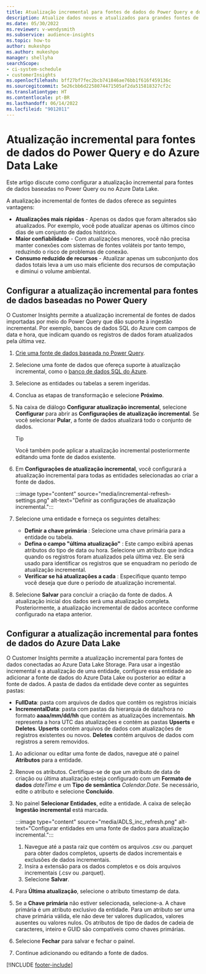 ```yaml
---
title: Atualização incremental para fontes de dados do Power Query e do Azure Data Lake
description: Atualize dados novos e atualizados para grandes fontes de dados com base em fontes de dados do Power Query ou do Azure Data Lake.
ms.date: 05/30/2022
ms.reviewer: v-wendysmith
ms.subservice: audience-insights
ms.topic: how-to
author: mukeshpo
ms.author: mukeshpo
manager: shellyha
searchScope:
- ci-system-schedule
- customerInsights
ms.openlocfilehash: bff27bf7fec2bcb741846ae76bb1f616f459136c
ms.sourcegitcommit: 5e26cbb6d2258074471505af2da515818327cf2c
ms.translationtype: HT
ms.contentlocale: pt-BR
ms.lasthandoff: 06/14/2022
ms.locfileid: "9012011"
---
```

# <a name="incremental-refresh-for-power-query-and-azure-data-lake-data-sources"></a>Atualização incremental para fontes de dados do Power Query e do Azure Data Lake

Este artigo discute como configurar a atualização incremental para fontes de dados baseadas no Power Query ou no Azure Data Lake.

A atualização incremental de fontes de dados oferece as seguintes vantagens:

- **Atualizações mais rápidas** - Apenas os dados que foram alterados são atualizados. Por exemplo, você pode atualizar apenas os últimos cinco dias de um conjunto de dados histórico.
- **Maior confiabilidade** - Com atualizações menores, você não precisa manter conexões com sistemas de fontes voláteis por tanto tempo, reduzindo o risco de problemas de conexão.
- **Consumo reduzido de recursos** - Atualizar apenas um subconjunto dos dados totais leva a um uso mais eficiente dos recursos de computação e diminui o volume ambiental.

## <a name="configure-incremental-refresh-for-data-sources-based-on-power-query"></a>Configurar a atualização incremental para fontes de dados baseadas no Power Query

O Customer Insights permite a atualização incremental de fontes de dados importadas por meio do Power Query que dão suporte à ingestão incremental. Por exemplo, bancos de dados SQL do Azure com campos de data e hora, que indicam quando os registros de dados foram atualizados pela última vez.

1. [Crie uma fonte de dados baseada no Power Query](connect-power-query.md).

1. Selecione uma fonte de dados que ofereça suporte à atualização incremental, como o [banco de dados SQL do Azure](/power-query/connectors/azuresqldatabase).

1. Selecione as entidades ou tabelas a serem ingeridas.

1. Conclua as etapas de transformação e selecione **Próximo**.

1. Na caixa de diálogo **Configurar atualização incremental**, selecione **Configurar** para abrir as **Configurações de atualização incremental**. Se você selecionar **Pular**, a fonte de dados atualizará todo o conjunto de dados.
   > [!TIP]
   > Você também pode aplicar a atualização incremental posteriormente editando uma fonte de dados existente.

1. Em **Configurações de atualização incremental**, você configurará a atualização incremental para todas as entidades selecionadas ao criar a fonte de dados.

   :::image type="content" source="media/incremental-refresh-settings.png" alt-text="Definir as configurações de atualização incremental.":::

1. Selecione uma entidade e forneça os seguintes detalhes:

   - **Definir a chave primária** : Selecione uma chave primária para a entidade ou tabela.
   - **Defina o campo "última atualização"** : Este campo exibirá apenas atributos do tipo de data ou hora. Selecione um atributo que indica quando os registros foram atualizados pela última vez. Ele será usado para identificar os registros que se enquadram no período de atualização incremental.
   - **Verificar se há atualizações a cada** : Especifique quanto tempo você deseja que dure o período de atualização incremental.

1. Selecione **Salvar** para concluir a criação da fonte de dados. A atualização inicial dos dados será uma atualização completa. Posteriormente, a atualização incremental de dados acontece conforme configurado na etapa anterior.

## <a name="configure-incremental-refresh-for-azure-data-lake-data-sources"></a>Configurar a atualização incremental para fontes de dados do Azure Data Lake

O Customer Insights permite a atualização incremental para fontes de dados conectadas ao Azure Data Lake Storage. Para usar a ingestão incremental e a atualização de uma entidade, configure essa entidade ao adicionar a fonte de dados do Azure Data Lake ou posterior ao editar a fonte de dados. A pasta de dados da entidade deve conter as seguintes pastas:

- **FullData**: pasta com arquivos de dados que contêm os registros iniciais
- **IncrementalData**: pasta com pastas da hierarquia de data/hora no formato **aaaa/mm/dd/hh** que contém as atualizações incrementais. **hh** representa a hora UTC das atualizações e contém as pastas **Upserts** e **Deletes**. **Upserts** contém arquivos de dados com atualizações de registros existentes ou novos. **Deletes** contém arquivos de dados com registros a serem removidos.

1. Ao adicionar ou editar uma fonte de dados, navegue até o painel **Atributos** para a entidade.

1. Renove os atributos. Certifique-se de que um atributo de data de criação ou última atualização esteja configurado com um **Formato de dados** *dateTime* e um **Tipo de semântica** *Calendar.Date*. Se necessário, edite o atributo e selecione **Concluído**.

1. No painel **Selecionar Entidades**, edite a entidade. A caixa de seleção **Ingestão incremental** está marcada.

   :::image type="content" source="media/ADLS_inc_refresh.png" alt-text="Configurar entidades em uma fonte de dados para atualização incremental.":::

   1. Navegue até a pasta raiz que contém os arquivos .csv ou .parquet para obter dados completos, upserts de dados incrementais e exclusões de dados incrementais.
   1. Insira a extensão para os dados completos e os dois arquivos incrementais (\.csv ou \.parquet).
   1. Selecione **Salvar**.

1. Para **Última atualização**, selecione o atributo timestamp de data.

1. Se a **Chave primária** não estiver selecionada, selecione-a. A chave primária é um atributo exclusivo da entidade. Para um atributo ser uma chave primária válida, ele não deve ter valores duplicados, valores ausentes ou valores nulos. Os atributos de tipo de dados de cadeia de caracteres, inteiro e GUID são compatíveis como chaves primárias.

1. Selecione **Fechar** para salvar e fechar o painel.

1. Continue adicionando ou editando a fonte de dados.

[!INCLUDE [footer-include](includes/footer-banner.md)]
